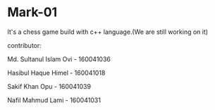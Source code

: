 # Mark-01


It's a chess game build with c++ language.(We are still working on it)

contributor:

Md. Sultanul Islam Ovi - 160041036

Hasibul Haque Himel - 160041018

Sakif Khan Opu - 160041039

Nafil Mahmud Lami - 160041031

